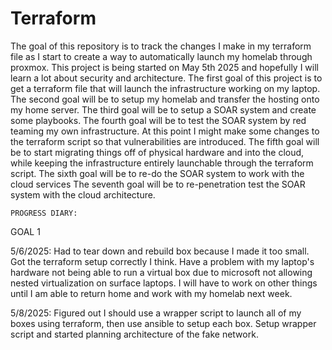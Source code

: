 # Terraform

The goal of this repository is to track the changes I make in my terraform file as I start to create a way to automatically launch my homelab through proxmox. 
This project is being started on May 5th 2025 and hopefully I will learn a lot about security and architecture.
The first goal of this project is to get a terraform file that will launch the infrastructure working on my laptop.
The second goal will be to setup my homelab and transfer the hosting onto my home server.
The third goal will be to setup a SOAR system and create some playbooks.
The fourth goal will be to test the SOAR system by red teaming my own infrastructure. At this point I might make some changes to the terraform script so that vulnerabilities are introduced. 
The fifth goal will be to start migrating things off of physical hardware and into the cloud, while keeping the infrastructure entirely launchable through the terraform script. 
The sixth goal will be to re-do the SOAR system to work with the cloud services
The seventh goal will be to re-penetration test the SOAR system with the cloud architecture. 

    PROGRESS DIARY:
    
GOAL 1

5/6/2025: Had to tear down and rebuild box because I made it too small. Got the terraform setup correctly I think. 
Have a problem with my laptop's hardware not being able to run a virtual box due to microsoft not allowing nested virtualization on surface laptops. I will have to work on other things until I am able to return home and work with my homelab next week. 

5/8/2025: Figured out I should use a wrapper script to launch all of my boxes using terraform, then use ansible to setup each box. Setup wrapper script and started planning architecture of the fake network.